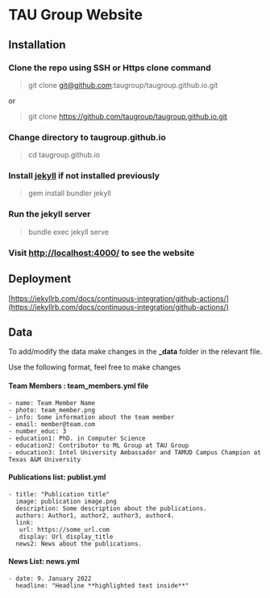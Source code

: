 # TAU Group Website

## Installation


### Clone the repo using SSH or Https clone command

> git clone git@github.com:taugroup/taugroup.github.io.git

or
> git clone https://github.com/taugroup/taugroup.github.io.git 
  

### Change directory to taugroup.github.io

> cd taugroup.github.io

### Install [jekyll](https://jekyllrb.com/docs/installation/) if not installed previously
> gem install bundler jekyll

### Run the jekyll server
> bundle exec jekyll serve

### Visit [http://localhost:4000/](http://localhost:4000/) to see the website

## Deployment

[https://jekyllrb.com/docs/continuous-integration/github-actions/](https://jekyllrb.com/docs/continuous-integration/github-actions/)

## Data
To add/modify the data make changes in the **_data** folder in the relevant file.

Use the following format, feel free to make changes
 #### Team Members : team_members.yml file
 
```
- name: Team Member Name
- photo: team_member.png
- info: Some information about the team member
- email: member@team.com
- number_educ: 3
- education1: PhD. in Computer Science
- education2: Contributor to ML Group at TAU Group
- education3: Intel University Ambassador and TAMUD Campus Champion at Texas A&M University

``` 

#### Publications list: publist.yml
```
- title: "Publication title"
  image: publication image.png
  description: Some description about the publications.
  authors: Author1, author2, author3, author4.
  link: 
   url: https://some_url.com
   display: Url_display_title
  news2: News about the publications.
```

#### News List: news.yml
```
- date: 9. January 2022
  headline: "Headline **highlighted text inside**"
```
